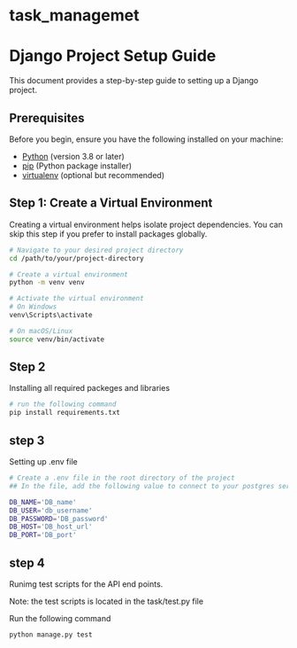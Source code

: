 # task_managemet

# Django Project Setup Guide

This document provides a step-by-step guide to setting up a Django project.

## Prerequisites

Before you begin, ensure you have the following installed on your machine:

- [Python](https://www.python.org/downloads/) (version 3.8 or later)
- [pip](https://pip.pypa.io/en/stable/installation/) (Python package installer)
- [virtualenv](https://virtualenv.pypa.io/en/latest/installation.html) (optional but recommended)

## Step 1: Create a Virtual Environment

Creating a virtual environment helps isolate project dependencies. You can skip this step if you prefer to install packages globally.

```bash
# Navigate to your desired project directory
cd /path/to/your/project-directory

# Create a virtual environment
python -m venv venv

# Activate the virtual environment
# On Windows
venv\Scripts\activate

# On macOS/Linux
source venv/bin/activate
```

## Step 2
Installing all required packeges and libraries

```bash
# run the following command
pip install requirements.txt
```

## step 3
Setting up .env file
```bash
# Create a .env file in the root directory of the project
## In the file, add the following value to connect to your postgres server

DB_NAME='DB_name'
DB_USER='db_username'
DB_PASSWORD='DB_password'
DB_HOST='DB_host_url'
DB_PORT='DB_port'

```

## step 4
Runimg test scripts for the API end points.

Note: the test scripts is located in the task/test.py file

Run the following command
```
python manage.py test
```

